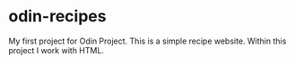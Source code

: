 # odin-recipes

My first project for Odin Project.
This is a simple recipe website.
Within this project I work with HTML.